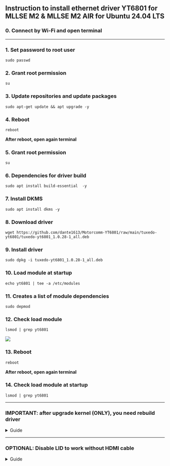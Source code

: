 ## Instruction to install ethernet driver YT6801 for MLLSE M2 & MLLSE M2 AIR for Ubuntu 24.04 LTS

### 0. Connect by Wi-Fi and open terminal

------------
### 1. Set password to root user
	sudo passwd
### 2. Grant root permission 
	su
### 3. Update repositories and update packages
	sudo apt-get update && apt upgrade -y
### 4. Reboot
	reboot
**After reboot, open again terminal**
### 5. Grant root permission 
	su
### 6. Dependencies for driver build
	sudo apt install build-essential  -y
### 7. Install DKMS
	sudo apt install dkms -y
### 8. Download driver
	wget https://github.com/dante1613/Motorcomm-YT6801/raw/main/tuxedo-yt6801/tuxedo-yt6801_1.0.28-1_all.deb
### 9. Install driver
	sudo dpkg -i tuxedo-yt6801_1.0.28-1_all.deb
### 10. Load module at startup
	echo yt6801 | tee -a /etc/modules
### 11. Creates a list of module dependencies
    sudo depmod
### 12. Check load module
	lsmod | grep yt6801
![](https://raw.githubusercontent.com/dante1613/Motorcomm-YT6801/main/Screenshots/Proxmox/succefull%20load%20driver.png)
### 13. Reboot
	reboot
**After reboot, open again terminal**
### 14. Check load module at startup
	lsmod | grep yt6801


------------

### IMPORTANT: after upgrade kernel (ONLY), you need rebuild driver

<details>
  <summary>Guide</summary>
	
### 1. Update headers
	sudo apt install linux-headers-$(uname -r)
### 2. Download driver
	wget https://github.com/dante1613/Motorcomm-YT6801/raw/main/tuxedo-yt6801/tuxedo-yt6801_1.0.28-1_all.deb
### 3. Install driver
	sudo dpkg -i tuxedo-yt6801_1.0.28-1_all.deb
### 4. Creates a list of module dependencies
	sudo depmod
### 5. Check load module
	lsmod | grep yt6801
![](https://raw.githubusercontent.com/dante1613/Motorcomm-YT6801/main/Screenshots/Proxmox/succefull%20load%20driver.png)
### 6. Reboot
	reboot
 
</details>

------------

### OPTIONAL: Disable LID to work without HDMI cable

<details>
  <summary>Guide</summary>
	
If you do not disable LID (like on notebook **L(° O °L**) in the config, it will go to sleep when the HDMI cable is disconnected, and will not boot without a connected monitor. Also will not boot with or not VGA if not disable
### 1. Add lines to config file
	echo -e "HandleLidSwitch=ignore" | tee -a /etc/systemd/logind.conf
### 2. Check
	cat /etc/systemd/logind.conf
![](https://raw.githubusercontent.com/dante1613/Motorcomm-YT6801/main/Screenshots/Proxmox/disabled%20lid.png)
### 3. Reboot
	reboot
 
</details>
